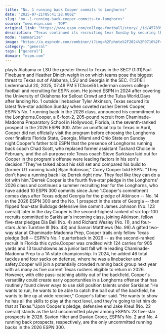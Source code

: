 ```yaml
---
title: "No. 1 running back Cooper commits to Longhorns"
date: "2025-07-21T05:41:28.000Z"
slug: "no.-1-running-back-cooper-commits-to-longhorns"
source: "www.espn.com - TOP"
original_link: "https://www.espn.com/college-football/story/_/id/45783930/no-1-running-back-derrek-cooper-commits-texas-2026-class"
description: "Texas continued its recruiting tear Sunday by securing the commitment of Derrek Cooper, the top-ranked running back in the 2026 class and the seventh-ranked prospect overall."
mode: "summarize"
image: "https://a.espncdn.com/combiner/i?img=%2Fphoto%2F2024%2F0710%2Fr1356953_682x384_16%2D9.jpg"
category: "general"
tags: ["general"]
domain: "espn.com"
---
```

<p>playIs Alabama or LSU the greater threat to Texas in the SEC? (1:31)Paul Finebuam and Heather Dinich weigh in on which teams pose the biggest threat to Texas out of Alabama, LSU and Georgia in the SEC. (1:31)Eli LedermanJul 20, 2025, 07:49 PM ETCloseEli Lederman covers college football and recruiting for ESPN.com. He joined ESPN in 2024 after covering the University of Oklahoma for Sellout Crowd and the Tulsa World.Days after landing No. 1 outside linebacker Tyler Atkinson, Texas secured its latest five-star addition Sunday when coveted rusher Derrek Cooper, ESPN's No. 1 running back in the 2026 class, announced his commitment to the Longhorns.Cooper, a 6-foot-2, 205-pound recruit from Chaminade-Madonna Preparatory School in Hollywood, Florida, is the seventh-ranked prospect in the 2026 ESPN 300. After an unofficial trip to Texas in April, Cooper did not officially visit the program before choosing the Longhorns over finalists Florida State, Georgia, Miami and Ohio State on Sunday night.Cooper's father told ESPN that the presence of Longhorns running back coach Chad Scott, who replaced former assistant Tashard Choice in February, and the all-purpose role Texas coach Steve Sarkisian laid out for Cooper in the program's offense were leading factors in his son's decision."They've talked about his skill set and compared his build to [former UT running back] Bijan Robinson," Corey Cooper told ESPN. "They don't have a running back like Derrek right now. They feel like they can do a lot with him."Derrek Cooper is the fourth five-star pledge in the Longhorns' 2026 class and continues a summer recruiting tear for the Longhorns, who have added 10 ESPN 300 commits since June 1.Cooper's commitment comes days after Texas edged Georgia for the pledge of Atkinson -- No. 14 in the 2026 ESPN 300 and the No. 1 prospect in the state of Georgia -- then flipped four-star Bulldogs defensive line commit James Johnson (No. 123 overall) later in the day.Cooper is the second-highest ranked of six top-100 recruits committed to Sarkisian's incoming class, joining Atkinson, fellow five-star pledges Dia Bell (No. 4) and Richard Wesley (No. 11), and four-stars John Turntine III (No. 43) and Samari Matthews (No. 99).A gifted two-way star at Chaminade-Madonna Prep, Cooper trails only fellow Texas pledge Bell -- ESPN's No. 1 quarterback in 2026 -- as the second-ranked recruit in Florida this cycle.Cooper was credited with 124 carries for 905 yards and 13 touchdowns as a junior last fall while leading Chaminade-Madonna Prep to a 1A state championship. In 2024, he added 46 total tackles and four sacks on defense, where he was a linebacker and safety.Cooper will join a potentially crowded running back group next year with as many as five current Texas rushers eligible to return in 2026. However, with elite pass-catching ability out of the backfield, Cooper's versatility could create early opportunities in a Longhorns offense that has routinely found clever ways to use skill position talents under Sarkisian."He wants to run, he wants to be able to catch the ball out of the backfield, he wants to line up at wide receiver," Cooper's father said. "He wants to show he has all the skills to play at the next level, and they're going to let him do that at Texas."Upon Cooper's pledge, defensive end Jake Kreul (No. 22 overall) stands as the last uncommitted player among ESPN's 23 five-star prospects in 2026. Savion Hiter and Davian Groce, ESPN's No. 2 and No. 4 running back prospects, respectively, are the only uncommitted running backs in the 2026 ESPN 300.</p>